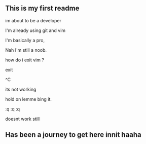 ## This is my first readme

im about to be a developer 

I'm already using git and vim

I'm basically a pro,

Nah I'm still a noob.

how do i exit vim ?

exit

^C

its not working

hold on lemme bing it.

:q :q :q

doesnt work still

## Has been a journey to get here innit haaha
